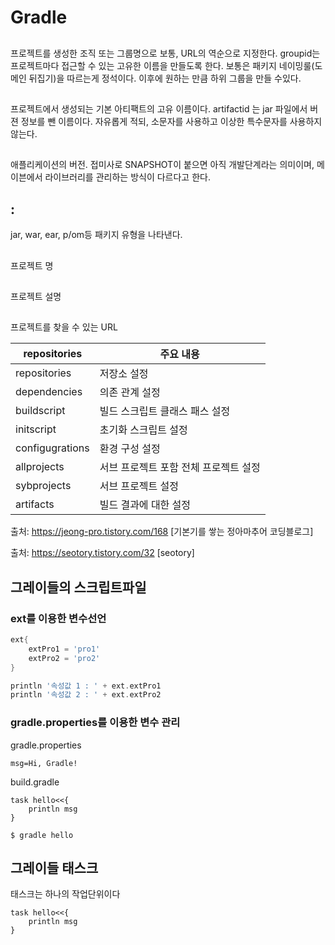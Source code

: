 # Gradle


## <groupId>
프로젝트를 생성한 조직 또는 그룹명으로 보통, URL의 역순으로 지정한다. groupid는 프로젝트마다 접근할 수 있는 고유한 이름을 만들도록 한다. 보통은 패키지 네이밍룰(도메인 뒤집기)을 따르는게 정석이다. 이후에 원하는 만큼 하위 그룹을 만들 수있다. 



## <artifactId>
프로젝트에서 생성되는 기본 아티팩트의 고유 이름이다. artifactid 는 jar 파일에서 버젼 정보를 뺀 이름이다. 자유롭게 적되, 소문자를 사용하고 이상한 특수문자를 사용하지 않는다. 



## <version>
애플리케이션의 버전. 접미사로 SNAPSHOT이 붙으면 아직 개발단계라는 의미이며, 메이븐에서 라이브러리를 관리하는 방식이 다르다고 한다.

## <packaging> : 
jar, war, ear, p/om등 패키지 유형을 나타낸다.

## <name>
프로젝트 명

## <description>
프로젝트 설명

## <url>
프로젝트를 찾을 수 있는 URL




|repositories|주요 내용|
|-|-|
|repositories|저장소 설정|
|dependencies | 의존 관계 설정 | 
| buildscript | 빌드 스크립트 클래스 패스 설정 |
| initscript | 초기화 스크립트 설정 |
| configugrations | 환경 구성 설정 |
| allprojects | 서브 프로젝트 포함 전체 프로젝트 설정 |
| sybprojects | 서브 프로젝트 설정 |
| artifacts | 빌드 결과에 대한 설정 |



출처: https://jeong-pro.tistory.com/168 [기본기를 쌓는 정아마추어 코딩블로그]

출처: https://seotory.tistory.com/32 [seotory]









## 그레이들의 스크립트파일

### ext를 이용한 변수선언

```gradle
ext{
    extPro1 = 'pro1'
    extPro2 = 'pro2'
}

println '속성값 1 : ' + ext.extPro1
println '속성값 2 : ' + ext.extPro2
```


### gradle.properties를 이용한 변수 관리

gradle.properties
```properties
msg=Hi, Gradle!
```

build.gradle
```
task hello<<{
    println msg
}
```

```
$ gradle hello
```



## 그레이들 태스크
태스크는 하나의 작업단위이다

```
task hello<<{
    println msg
}
```
